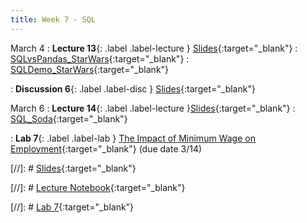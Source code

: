```yaml
---
title: Week 7 - SQL
---
```


March 4
: **Lecture 13**{: .label .label-lecture } [Slides](https://docs.google.com/presentation/d/1la7vUSAF7pu1d3nPeMnFG3WW1wPqKu5UDOK2H23MdPg/edit?usp=sharing){:target="_blank"} 
: [SQLvsPandas_StarWars](https://datahub.berkeley.edu/hub/user-redirect/git-pull?repo=https%3A%2F%2Fgithub.com%2FUCB-Econ-148%2Fecon148-sp25&branch=main&urlpath=lab%2Ftree%2Fecon148-sp25%2Flec%2Flec7.1%2FSQL_vs_Pandas_SW.ipynb){:target="_blank"} 
: [SQLDemo_StarWars](https://datahub.berkeley.edu/hub/user-redirect/git-pull?repo=https%3A%2F%2Fgithub.com%2FUCB-Econ-148%2Fecon148-sp25&branch=main&urlpath=lab%2Ftree%2Fecon148-sp25%2Flec%2Flec7.1%2FSQL_Demo_starwars.ipynb){:target="_blank"} 

: **Discussion 6**{: .label .label-disc } [Slides](https://docs.google.com/presentation/d/1X12IYvYGq78Ur2lOchgJOfePkKFmv6L4p0aEULjHe8k/edit?usp=sharing){:target="_blank"} 

March 6
: **Lecture 14**{: .label .label-lecture }[Slides](https://docs.google.com/presentation/d/1GDjcYsILCpQ68xAGMpiCVatOoqfx_T97Ocgk8beNV6I/edit?usp=sharing){:target="_blank"} 
: [SQL_Soda](https://datahub.berkeley.edu/hub/user-redirect/git-pull?repo=https%3A%2F%2Fgithub.com%2FUCB-Econ-148%2Fecon148-sp25&branch=main&urlpath=lab%2Ftree%2Fecon148-sp25%2Flec%2Flec7.2%2FSQL_Soda3.ipynb){:target="_blank"} 

: **Lab 7**{: .label .label-lab } [The Impact of Minimum Wage on Employment](https://datahub.berkeley.edu/hub/user-redirect/git-pull?repo=https%3A%2F%2Fgithub.com%2FUCB-Econ-148%2Fecon148-sp25&branch=main&urlpath=lab%2Ftree%2Fecon148-sp25%2Flab%2Flab07%2Flab07.ipynb){:target="_blank"} (due date 3/14)

[//]: # [Slides](){:target="_blank"} 

[//]: # [Lecture Notebook](){:target="_blank"} 

[//]: # [Lab 7](){:target="_blank"} 